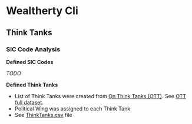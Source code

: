 # Wealtherty Cli

## Think Tanks
### SIC Code Analysis 

**Defined SIC Codes**

*TODO*

**Defined Think Tanks**

- List of Think Tanks were created from [On Think Tanks (OTT)](https://onthinktanks.org/).  See [OTT full dataset](https://airtable.com/app5Tu5McTOQC3pYw/shrnWdKAQxofzjZg4/tblr8Lc3OsoygJ7og).
- Political Wing was assigned to each Think Tank
- See [ThinkTanks.csv](Wealtherty.ThinkTanks/Resources/ThinkTanks.csv) file